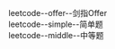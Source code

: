 leetcode--offer--剑指Offer <Java>    
leetcode--simple--简单题 <Python>   
leetcode--middle--中等题 <Python>   
  
